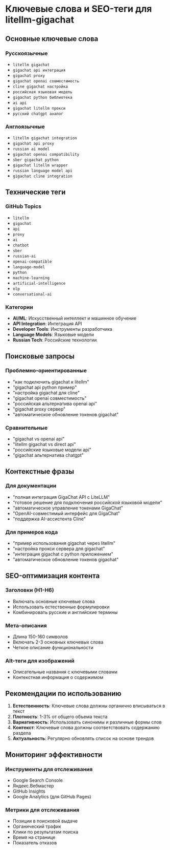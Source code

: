 # Ключевые слова и SEO-теги для litellm-gigachat

## Основные ключевые слова

### Русскоязычные
- `litellm gigachat`
- `gigachat api интеграция`
- `gigachat proxy`
- `gigachat openai совместимость`
- `cline gigachat настройка`
- `российская языковая модель`
- `gigachat python библиотека`
- `ai api`
- `gigachat litellm прокси`
- `русский chatgpt аналог`

### Англоязычные
- `litellm gigachat integration`
- `gigachat api proxy`
- `russian ai model`
- `gigachat openai compatibility`
- `sber gigachat python`
- `gigachat litellm wrapper`
- `russian language model api`
- `gigachat cline integration`

## Технические теги

### GitHub Topics
- `litellm`
- `gigachat`
- `api`
- `proxy`
- `ai`
- `chatbot`
- `sber`
- `russian-ai`
- `openai-compatible`
- `language-model`
- `python`
- `machine-learning`
- `artificial-intelligence`
- `nlp`
- `conversational-ai`

### Категории
- **AI/ML**: Искусственный интеллект и машинное обучение
- **API Integration**: Интеграция API
- **Developer Tools**: Инструменты разработчика
- **Language Models**: Языковые модели
- **Russian Tech**: Российские технологии

## Поисковые запросы

### Проблемно-ориентированные
- "как подключить gigachat к litellm"
- "gigachat api python пример"
- "настройка gigachat для cline"
- "gigachat openai совместимость"
- "российская альтернатива openai api"
- "gigachat proxy сервер"
- "автоматическое обновление токенов gigachat"

### Сравнительные
- "gigachat vs openai api"
- "litellm gigachat vs direct api"
- "российские языковые модели api"
- "gigachat альтернатива chatgpt"

## Контекстные фразы

### Для документации
- "полная интеграция GigaChat API с LiteLLM"
- "готовое решение для подключения российской языковой модели"
- "автоматическое управление токенами GigaChat"
- "OpenAI-совместимый интерфейс для GigaChat"
- "поддержка AI-ассистента Cline"

### Для примеров кода
- "пример использования gigachat через litellm"
- "настройка прокси сервера для gigachat"
- "интеграция gigachat с python приложением"
- "автоматическое обновление токенов gigachat"

## SEO-оптимизация контента

### Заголовки (H1-H6)
- Включать основные ключевые слова
- Использовать естественные формулировки
- Комбинировать русские и английские термины

### Мета-описания
- Длина 150-160 символов
- Включать 2-3 основных ключевых слова
- Четкое описание функциональности

### Alt-теги для изображений
- Описательные названия с ключевыми словами
- Контекстная информация о содержимом

## Рекомендации по использованию

1. **Естественность**: Ключевые слова должны органично вписываться в текст
2. **Плотность**: 1-3% от общего объема текста
3. **Вариативность**: Использовать синонимы и различные формы слов
4. **Контекст**: Ключевые слова должны соответствовать содержанию раздела
5. **Актуальность**: Регулярно обновлять список на основе трендов

## Мониторинг эффективности

### Инструменты для отслеживания
- Google Search Console
- Яндекс.Вебмастер
- GitHub Insights
- Google Analytics (для GitHub Pages)

### Метрики для отслеживания
- Позиции в поисковой выдаче
- Органический трафик
- Клики по результатам поиска
- Время на странице
- Показатель отказов
